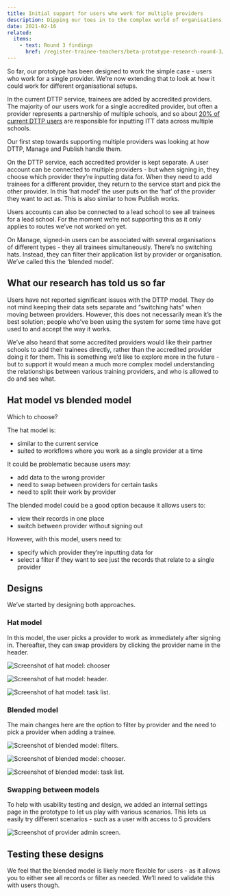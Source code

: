 ```yaml
---
title: Initial support for users who work for multiple providers
description: Dipping our toes in to the complex world of organisations, providers, and schools
date: 2021-02-16
related:
  items:
    - text: Round 3 findings
      href: /register-trainee-teachers/beta-prototype-research-round-3/
---
```


So far, our prototype has been designed to work the simple case - users who work for a single provider. We’re now extending that to look at how it could work for different organisational setups.

In the current DTTP service, trainees are added by accredited providers. The majority of our users work for a single accredited provider, but often a provider represents a partnership of multiple schools, and so about [20% of current DTTP users](https://bat-design-history.netlify.app/publish-teacher-training-courses/users-with-multiple-organisation-access/) are responsible for inputting ITT data across multiple schools.

Our first step towards supporting multiple providers was looking at how DTTP, Manage and Publish handle them.

On the DTTP service, each accredited provider is kept separate. A user account can be connected to multiple providers - but when signing in, they choose which provider they’re inputting data for. When they need to add trainees for a different provider, they return to the service start and pick the other provider. In this ‘hat model’ the user puts on the ‘hat’ of the provider they want to act as. This is also similar to how Publish works.

Users accounts can also be connected to a lead school to see all trainees for a lead school. For the moment we’re not supporting this as it only applies to routes we’ve not worked on yet.

On Manage, signed-in users can be associated with several organisations of different types - they all trainees simultaneously. There’s no switching hats. Instead, they can filter their application list by provider or organisation. We’ve called this the ‘blended model’.

## What our research has told us so far

Users have not reported significant issues with the DTTP model. They do not mind keeping their data sets separate and “switching hats” when moving between providers. However, this does not necessarily mean it’s the best solution; people who’ve been using the system for some time have got used to and accept the way it works.

We’ve also heard that some accredited providers would like their partner schools to add their trainees directly, rather than the accredited provider doing it for them. This is something we’d like to explore more in the future - but to support it would mean a much more complex model understanding the relationships between various training providers, and who is allowed to do and see what.

## Hat model vs blended model

Which to choose?

The hat model is:

* similar to the current service
* suited to workflows where you work as a single provider at a time

It could be problematic because users may:

* add data to the wrong provider
* need to swap between providers for certain tasks
* need to split their work by provider

The blended model could be a good option because it allows users to:

* view their records in one place
* switch between provider without signing out

However, with this model, users need to:

* specify which provider they’re inputting data for
* select a filter if they want to see just the records that relate to a single provider

## Designs

We’ve started by designing both approaches.

### Hat model

In this model, the user picks a provider to work as immediately after signing in. Thereafter, they can swap providers by clicking the provider name in the header.

![Screenshot of hat model: chooser](hat-model-chooser.png "Hat model: chooser")

![Screenshot of hat model: header.](hat-model-header.png "Hat model: header")

![Screenshot of hat model: task list.](hat-model-task-list.png "Hat model: task list")

### Blended model

The main changes here are the option to filter by provider and the need to pick a provider when adding a trainee.

![Screenshot of blended model: filters.](blended-model-filters.png "Blended model: filters")

![Screenshot of blended model: chooser.](blended-model-chooser.png "Blended model: chooser")

![Screenshot of blended model: task list.](blended-model-task-list.png "Blended model: task list")

### Swapping between models

To help with usability testing and design, we added an internal settings page in the prototype to let us play with various scenarios. This lets us easily try different scenarios - such as a user with access to 5 providers

![Screenshot of provider admin screen.](provider-admin-screen.png "Provider admin screen")

## Testing these designs

We feel that the blended model is likely more flexible for users - as it allows you to either see all records or filter as needed. We’ll need to validate this with users though.
